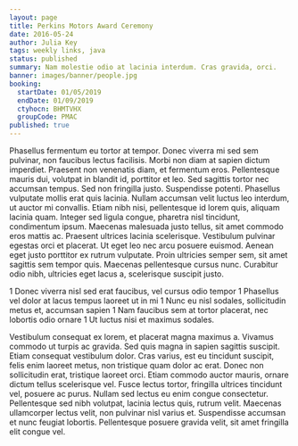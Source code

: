 ```yaml
---
layout: page
title: Perkins Motors Award Ceremony
date: 2016-05-24
author: Julia Key
tags: weekly links, java
status: published
summary: Nam molestie odio at lacinia interdum. Cras gravida, orci.
banner: images/banner/people.jpg
booking:
  startDate: 01/05/2019
  endDate: 01/09/2019
  ctyhocn: BHMTVHX
  groupCode: PMAC
published: true
---
```

Phasellus fermentum eu tortor at tempor. Donec viverra mi sed sem pulvinar, non faucibus lectus facilisis. Morbi non diam at sapien dictum imperdiet. Praesent non venenatis diam, et fermentum eros. Pellentesque mauris dui, volutpat in blandit id, porttitor et leo. Sed sagittis tortor nec accumsan tempus. Sed non fringilla justo. Suspendisse potenti. Phasellus vulputate mollis erat quis lacinia.
Nullam accumsan velit luctus leo interdum, ut auctor mi convallis. Etiam nibh nisi, pellentesque id lorem quis, aliquam lacinia quam. Integer sed ligula congue, pharetra nisl tincidunt, condimentum ipsum. Maecenas malesuada justo tellus, sit amet commodo eros mattis ac. Praesent ultrices lacinia scelerisque. Vestibulum pulvinar egestas orci et placerat. Ut eget leo nec arcu posuere euismod. Aenean eget justo porttitor ex rutrum vulputate. Proin ultricies semper sem, sit amet sagittis sem tempor quis. Maecenas pellentesque cursus nunc. Curabitur odio nibh, ultricies eget lacus a, scelerisque suscipit justo.

1 Donec viverra nisl sed erat faucibus, vel cursus odio tempor
1 Phasellus vel dolor at lacus tempus laoreet ut in mi
1 Nunc eu nisl sodales, sollicitudin metus et, accumsan sapien
1 Nam faucibus sem at tortor placerat, nec lobortis odio ornare
1 Ut luctus nisi et maximus sodales.

Vestibulum consequat ex lorem, et placerat magna maximus a. Vivamus commodo ut turpis ac gravida. Sed quis magna in sapien sagittis suscipit. Etiam consequat vestibulum dolor. Cras varius, est eu tincidunt suscipit, felis enim laoreet metus, non tristique quam dolor ac erat. Donec non sollicitudin erat, tristique laoreet orci. Etiam commodo auctor mauris, ornare dictum tellus scelerisque vel. Fusce lectus tortor, fringilla ultrices tincidunt vel, posuere ac purus. Nullam sed lectus eu enim congue consectetur. Pellentesque sed nibh volutpat, lacinia lectus quis, rutrum velit. Maecenas ullamcorper lectus velit, non pulvinar nisl varius et. Suspendisse accumsan et nunc feugiat lobortis. Pellentesque posuere gravida velit, sit amet fringilla elit congue vel.
